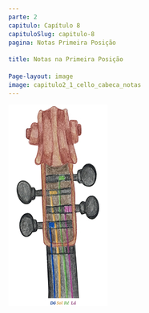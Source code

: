 ```yaml
---
parte: 2
capitulo: Capítulo 8
capituloSlug: capitulo-8
pagina: Notas Primeira Posição

title: Notas na Primeira Posição

Page-layout: image
image: capitulo2_1_cello_cabeca_notas
---
```


<img src="/assets/graphics/content/capitulo2_1_cello_cabeca_notas.jpg"/>
